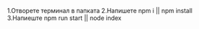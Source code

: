 1.Отворете терминал в папката
2.Напишете npm i || npm install
3.Напиеште npm run start || node index
